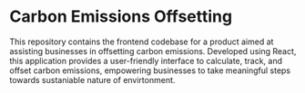 <h1>Carbon Emissions Offsetting</h1>
This repository contains the frontend codebase for a product aimed at assisting businesses in offsetting carbon emissions. Developed using React, this application provides a user-friendly interface to calculate, track, and offset carbon emissions, empowering businesses to take meaningful steps towards sustaniable nature of envirtonment.
